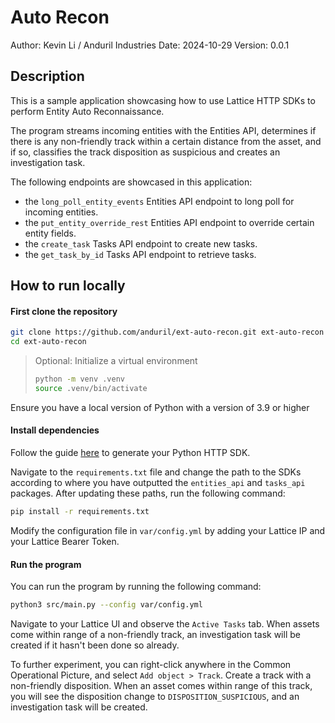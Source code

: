 # Auto Recon
Author: Kevin Li / Anduril Industries
Date: 2024-10-29
Version: 0.0.1

## Description
This is a sample application showcasing how to use Lattice HTTP SDKs to perform Entity Auto Reconnaissance.

The program streams incoming entities with the Entities API, determines if there is any non-friendly track within a certain distance from the asset, and if so, classifies the track disposition as suspicious and creates an investigation task.

The following endpoints are showcased in this application:
- the `long_poll_entity_events` Entities API endpoint to long poll for incoming entities.
- the `put_entity_override_rest` Entities API endpoint to override certain entity fields.
- the `create_task` Tasks API endpoint to create new tasks.
- the `get_task_by_id` Tasks API endpoint to retrieve tasks.

## How to run locally

#### First clone the repository

```bash
git clone https://github.com/anduril/ext-auto-recon.git ext-auto-recon
cd ext-auto-recon
```

> Optional: Initialize a virtual environment
> ```bash
> python -m venv .venv
> source .venv/bin/activate
> ```

Ensure you have a local version of Python with a version of 3.9 or higher

#### Install dependencies

Follow the guide [here](https://dev.tdm.anduril.com/docs/guide/generate-http-sdks) to generate your Python HTTP SDK.

Navigate to the `requirements.txt` file and change the path to the SDKs according to where you have outputted the `entities_api` and `tasks_api` packages. After updating these paths, run the following command:

```bash
pip install -r requirements.txt
```

Modify the configuration file in `var/config.yml` by adding your Lattice IP and your Lattice Bearer Token.

#### Run the program

You can run the program by running the following command:

```bash
python3 src/main.py --config var/config.yml
```

Navigate to your Lattice UI and observe the `Active Tasks` tab. When assets come within range of a non-friendly track, an investigation task will be created if it hasn't been done so already.

To further experiment, you can right-click anywhere in the Common Operational Picture, and select `Add object > Track`. Create a track with a non-friendly disposition. When an asset comes within range of this track, you will see the disposition change to `DISPOSITION_SUSPICIOUS`, and an investigation task will be created.